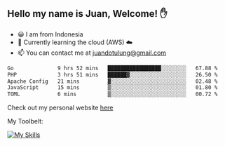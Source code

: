 ## Hello my name is Juan, Welcome! ✋

- 😀 I am from Indonesia
- 📖 Currently learning the cloud (AWS) ☁️
- 📫 You can contact me at juandotulung@gmail.com

<!--START_SECTION:waka-->

```txt
Go              9 hrs 52 mins   █████████████████░░░░░░░░   67.88 %
PHP             3 hrs 51 mins   ██████▓░░░░░░░░░░░░░░░░░░   26.50 %
Apache Config   21 mins         ▓░░░░░░░░░░░░░░░░░░░░░░░░   02.48 %
JavaScript      15 mins         ▒░░░░░░░░░░░░░░░░░░░░░░░░   01.80 %
TOML            6 mins          ▒░░░░░░░░░░░░░░░░░░░░░░░░   00.72 %
```

<!--END_SECTION:waka-->

Check out my personal website [here](https://juanchristian.com)

My Toolbelt:

[![My Skills](https://skillicons.dev/icons?i=go,js,ts,nodejs,express,react,nextjs,vue,tailwind,vite,html,css,python,php,aws,bash,linux,postgres,mysql,redis,kafka,docker,vercel,netlify,vscode,figma)](https://skillicons.dev)

